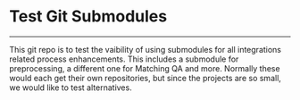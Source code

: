 # Test Git Submodules
---
This git repo is to test the vaibility of using submodules for all integrations related process enhancements. This includes a submodule for preprocessing, a different one for Matching QA and more. Normally these would each get their own repositories, but since the projects are so small, we would like to test alternatives.
